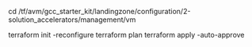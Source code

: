 cd /tf/avm/gcc_starter_kit/landingzone/configuration/2-solution_accelerators/management/vm

terraform init -reconfigure
terraform plan
terraform apply -auto-approve
